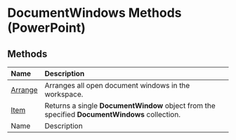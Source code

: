 
# DocumentWindows Methods (PowerPoint)

## Methods



|**Name**|**Description**|
|:-----|:-----|
| [Arrange](e816fc32-e26f-6a3a-8299-7db24588778f.md)|Arranges all open document windows in the workspace.|
| [Item](71e8ae25-8ef8-3495-c864-f8c0ea774f5e.md)|Returns a single  **DocumentWindow** object from the specified **DocumentWindows** collection.|
|Name|Description|
